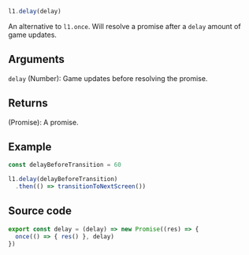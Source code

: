 ```js
l1.delay(delay)
```

An alternative to `l1.once`. Will resolve a promise after a `delay` amount of game updates.

## Arguments

`delay` (Number): Game updates before resolving the promise.

## Returns

(Promise): A promise.

## Example

```js
const delayBeforeTransition = 60

l1.delay(delayBeforeTransition)
  .then(() => transitionToNextScreen())
```

## Source code

```js
export const delay = (delay) => new Promise((res) => {
  once(() => { res() }, delay)
})
```